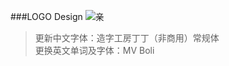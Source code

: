 ﻿###LOGO Design
![亲](https://github.com/renjunone/design/commits/master/preview.jpg) 
>更新中文字体：造字工房丁丁（非商用）常规体   
>更换英文单词及字体：MV Boli